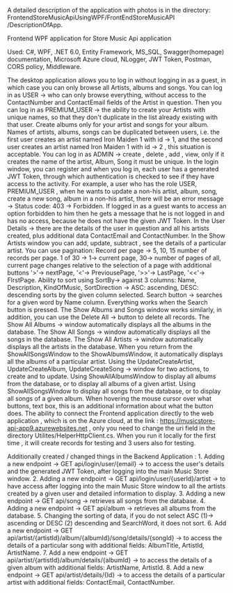 A detailed description of the application with photos is in the directory: FrontendStoreMusicApiUsingWPF/FrontEndStoreMusicAPI
/DescriptionOfApp.

Frontend WPF application for Store Music Api application 

Used: C#, WPF, .NET 6.0, Entity Framework, MS_SQL, Swagger(homepage) documentation, Microsoft Azure cloud, NLogger, JWT Token, Postman, CORS policy, Middleware.

The desktop application allows you to log in without logging in as a guest, in which case you can only browse all Artists, albums and songs. You can log in as USER -> who can only browse everything, without access to the ContactNumber and ContactEmail fields of the Artist in question. Then you can log in as PREMIUM_USER -> the ability to create your Artists with unique names, so that they don't duplicate in the list already existing with that user. Create albums only for your artist and songs for your album. Names of artists, albums, songs can be duplicated between users, i.e. the first user creates an artist named Iron Maiden 1 with id -> 1, and the second user creates an artist named Iron Maiden 1 with id -> 2 , this situation is acceptable. You can log in as ADMIN -> create , delete , add , view, only if it creates the name of the artist, Album, Song it must be unique.
In the login window, you can register and when you log in, each user has a generated JWT Token, through which authentication is checked to see if they have access to the activity. For example, a user who has the role USER, PREMIUM_USER , when he wants to update a non-his artist, album, song, create a new song, album in a non-his artist, there will be an error message -> Status code: 403 -> Forbidden. If logged in as a guest wants to access an option forbidden to him then he gets a message that he is not logged in and has no access, because he does not have the given JWT Token. 
In the User Details -> there are the details of the user in question and all his artists created, plus additional data ContactEmail and ContactNumber.
In the Show Artists window you can add, update, subtract , see the details of a particular artist. You can use pagination: Record per page -> 5, 10, 15 number of records per page. 1 of 30 -> 1-> current page, 30-> number of pages of all, current page changes relative to the selection of a page with additional buttons '>'-> nextPage, '<'-> PreviousePage, '>>'-> LastPage, '<<'-> FIrstPage. Ability to sort using SortBy-> against 3 columns:  Name, Description, KindOfMusic, SortDirection -> ASC: ascending, DESC: descending sorts by the given column selected. Search button -> searches for a given word by Name column. Everything works when the Search button is pressed. 
The Show Albums and Songs window works similarly, in addition, you can use the Delete All -> button to delete all records.
The Show All Albums -> window automatically displays all the albums in the database.
The Show All Songs -> window automatically displays all the songs in the database.
The Show All Artists -> window automatically displays all the artists in the database.
When you return from the ShowAllSongsWindow to the ShowAlbumsWindow, it automatically displays all the albums of a particular artist.
Using the UpdateCreateArtist, UpdateCreateAlbum, UpdateCreateSong -> window for two actions, to create and to update. Using ShowAllAlbumsWindow to display all albums from the database, or to display all albums of a given artist. Using ShowAllSongsWindow to display all songs from the database, or to display all songs of a given album.
When hovering the mouse cursor over what buttons, text box, this is an additional information about what the button does. The ability to connect the Frontend application directly to the web application , which is on the Azure cloud, at the link : https://musicstore-api-app9.azurewebsites.net , only you need to change the uri field in the directory Utilites/HelperHttpClient.cs. When you run it locally for the first time , it will create records for testing and 3 users also for testing.

Additionally created / changed things in the Backend Application :
    1. Adding a new endpoint -> GET api/login/user/{email} -> to access the user's details and the generated JWT Token, after logging into the main Music Store window.
    2. Adding a new endpoint -> GET api/login/user/{userId}/artist -> to have access after logging into the main Music Store window to all the artists created by a given user and detailed information to display.
    3. Adding a new endpoint -> GET api/song -> retrieves all songs from the database.
    4. Adding a new endpoint -> GET api/album -> retrieves all albums from the database.
    5. Changing the sorting of data, if you do not select ASC (1)-> ascending or DESC (2) descending and SearchWord, it does not sort.
    6. Add a new endpoint -> GET api/artist/{artistId}/album/{albumId}/song/details/{songId} -> to access the details of a particular song with additional fields: AlbumTitle, ArtistId, ArtistName.
    7. Add a new endpoint -> GET api/artist/{artistId}/album/details/{albumId} -> to access the details of a given album with additional fields: ArtistName, ArtistId.
    8. Add a new endpoint -> GET api/artist/details/{Id} -> to access the details of a particular artist with additional fields: ContactEmail, ContactNumber.
